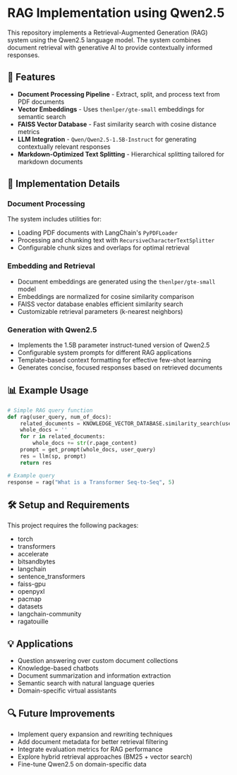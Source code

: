 # RAG Implementation using Qwen2.5

This repository implements a Retrieval-Augmented Generation (RAG) system using the Qwen2.5 language model. The system combines document retrieval with generative AI to provide contextually informed responses.

## 🚀 Features

- **Document Processing Pipeline** - Extract, split, and process text from PDF documents
- **Vector Embeddings** - Uses `thenlper/gte-small` embeddings for semantic search
- **FAISS Vector Database** - Fast similarity search with cosine distance metrics
- **LLM Integration** - `Qwen/Qwen2.5-1.5B-Instruct` for generating contextually relevant responses
- **Markdown-Optimized Text Splitting** - Hierarchical splitting tailored for markdown documents

## 🔧 Implementation Details

### Document Processing

The system includes utilities for:
- Loading PDF documents with LangChain's `PyPDFLoader`
- Processing and chunking text with `RecursiveCharacterTextSplitter`
- Configurable chunk sizes and overlaps for optimal retrieval

### Embedding and Retrieval

- Document embeddings are generated using the `thenlper/gte-small` model
- Embeddings are normalized for cosine similarity comparison
- FAISS vector database enables efficient similarity search
- Customizable retrieval parameters (k-nearest neighbors)

### Generation with Qwen2.5

- Implements the 1.5B parameter instruct-tuned version of Qwen2.5
- Configurable system prompts for different RAG applications
- Template-based context formatting for effective few-shot learning
- Generates concise, focused responses based on retrieved documents

## 📊 Example Usage

```python
# Simple RAG query function
def rag(user_query, num_of_docs):
    related_documents = KNOWLEDGE_VECTOR_DATABASE.similarity_search(user_query, k=num_of_docs)
    whole_docs = ''
    for r in related_documents:
        whole_docs += str(r.page_content)
    prompt = get_prompt(whole_docs, user_query)
    res = llm(sp, prompt)
    return res

# Example query
response = rag("What is a Transformer Seq-to-Seq", 5)
```

## 🛠️ Setup and Requirements

This project requires the following packages:
- torch
- transformers
- accelerate
- bitsandbytes
- langchain
- sentence_transformers
- faiss-gpu
- openpyxl
- pacmap
- datasets
- langchain-community
- ragatouille

## 💡 Applications

- Question answering over custom document collections
- Knowledge-based chatbots
- Document summarization and information extraction
- Semantic search with natural language queries
- Domain-specific virtual assistants

## 🔍 Future Improvements

- Implement query expansion and rewriting techniques
- Add document metadata for better retrieval filtering
- Integrate evaluation metrics for RAG performance
- Explore hybrid retrieval approaches (BM25 + vector search)
- Fine-tune Qwen2.5 on domain-specific data
